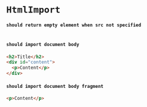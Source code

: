 # `HtmlImport`

#### `should return empty element when src not specified`

```html
```

#### `should import document body`

```html
<h2>Title</h2>
<div id="content">
  <p>Content</p>
</div>
```

#### `should import document body fragment`

```html
<p>Content</p>
```
